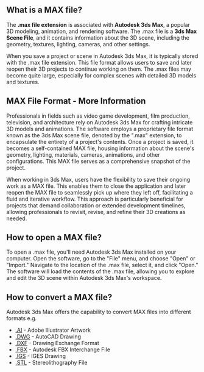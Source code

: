 ## What is a MAX file?

The **.max file extension** is associated with **Autodesk 3ds Max**, a popular 3D modeling, animation, and rendering software. The .max file is a **3ds Max Scene File**, and it contains information about the 3D scene, including the geometry, textures, lighting, cameras, and other settings.

When you save a project or scene in Autodesk 3ds Max, it is typically stored with the .max file extension. This file format allows users to save and later reopen their 3D projects to continue working on them. The .max files may become quite large, especially for complex scenes with detailed 3D models and textures.

## MAX File Format - More Information

Professionals in fields such as video game development, film production, television, and architecture rely on Autodesk 3ds Max for crafting intricate 3D models and animations. The software employs a proprietary file format known as the 3ds Max scene file, denoted by the ".max" extension, to encapsulate the entirety of a project's contents. Once a project is saved, it becomes a self-contained MAX file, housing information about the scene's geometry, lighting, materials, cameras, animations, and other configurations. This MAX file serves as a comprehensive snapshot of the project.

When working in 3ds Max, users have the flexibility to save their ongoing work as a MAX file. This enables them to close the application and later reopen the MAX file to seamlessly pick up where they left off, facilitating a fluid and iterative workflow. This approach is particularly beneficial for projects that demand collaboration or extended development timelines, allowing professionals to revisit, revise, and refine their 3D creations as needed.

## How to open a MAX file?

To open a .max file, you'll need Autodesk 3ds Max installed on your computer. Open the software, go to the "File" menu, and choose "Open" or "Import." Navigate to the location of the .max file, select it, and click "Open." The software will load the contents of the .max file, allowing you to explore and edit the 3D scene within Autodesk 3ds Max's workspace.

## How to convert a MAX file?

Autodesk 3ds Max offers the capability to convert MAX files into different formats e.g.

- [.AI](/image/ai/) - Adobe Illustrator Artwork
- [.DWG](/cad/dwg/) - AutoCAD Drawing
- [.DXF](/cad/dxf/) - Drawing Exchange Format
- [.FBX](/3d/fbx/) - Autodesk FBX Interchange File
- [.IGS](/cad/iges/) - IGES Drawing
- [.STL](/cad/stl/) - Stereolithography File



